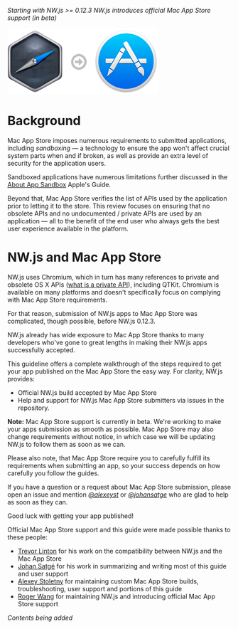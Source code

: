 _Starting with NW.js >= 0.12.3 NW.js introduces official Mac App Store support (in beta)_

![NW.js > Mac App Store ](https://github.com/johansatge/nwjs-macappstore/raw/master/icon.jpg)
# Background

Mac App Store imposes numerous requirements to submitted applications, including _sandboxing_ — a technology to ensure the app won't affect crucial system parts when and if broken, as well as provide an extra level of security for the application users. 

Sandboxed applications have numerous limitations further discussed in the [About App Sandbox](https://developer.apple.com/library/mac/documentation/Security/Conceptual/AppSandboxDesignGuide/AboutAppSandbox/AboutAppSandbox.html) Apple's Guide.

Beyond that, Mac App Store verifies the list of APIs used by the application prior to letting it to the store. This review focuses on ensuring that no obsolete APIs and no undocumented / private APIs are used by an application — all to the benefit of the end user who always gets the best user experience available in the platform.

# NW.js and Mac App Store

NW.js uses Chromium, which in turn has many references to private and obsolete OS X APIs ([what is a private API](http://stackoverflow.com/questions/3000681/what-are-private-apis)), including QTKit. Chromium is available on many platforms and doesn't specifically focus on complying with Mac App Store requirements. 

For that reason, submission of NW.js apps to Mac App Store was complicated, though possible, before NW.js 0.12.3. 

NW.js already has wide exposure to Mac App Store thanks to many developers who've gone to great lengths in making their NW.js apps successfully accepted. 

This guideline offers a complete walkthrough of the steps required to get your app published on the Mac App Store the easy way. For clarity, NW.js provides:

* Official NW.js build accepted by Mac App Store
* Help and support for NW.js Mac App Store submitters via issues in the repository.

**Note:** Mac App Store support is currently in beta. We're working to make your apps submission as smooth as possible. Mac App Store may also change requirements without notice, in which case we will be updating NW.js to follow them as soon as we can.

Please also note, that Mac App Store require you to carefully fulfill its requirements when submitting an app, so your success depends on how carefully you follow the guides.

If you have a question or a request about Mac App Store submission, please open an issue and mention [*@alexeyst*](https://github.com/alexeyst) or [*@johansatge*](https://github.com/johansatge) who are glad to help as soon as they can.

Good luck with getting your app published!

Official Mac App Store support and this guide were made possible thanks to these people:

* [Trevor Linton](https://github.com/trevorlinton) for his work on the compatibility between NW.js and the Mac App Store
* [Johan Satgé](https://github.com/johansatge) for his work in summarizing and writing most of this guide and user support
* [Alexey Stoletny](https://github.com/alexeyst) for maintaining custom Mac App Store builds, troubleshooting, user support and portions of this guide
* [Roger Wang](https://github.com/rogerwang) for maintaining NW.js and introducing official Mac App Store support

_Contents being added_


